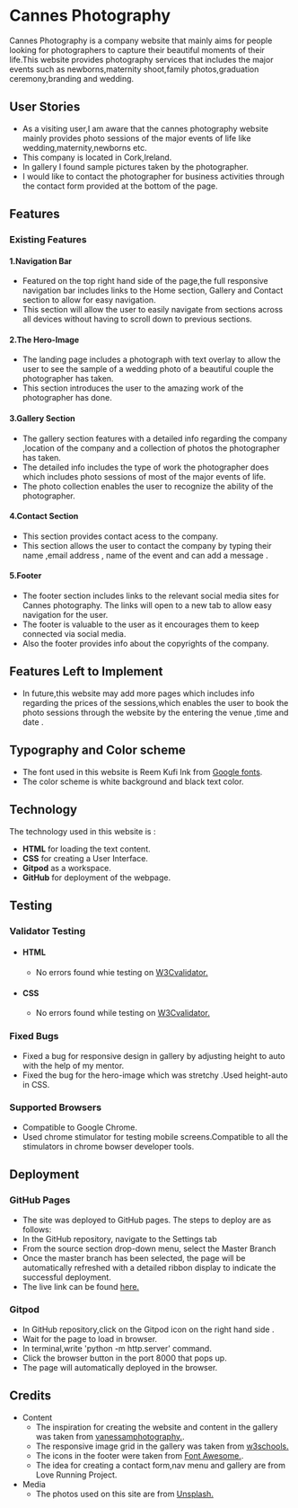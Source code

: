 # Cannes Photography

Cannes Photography is a company website that mainly aims for people looking for photographers to capture their beautiful moments of their life.This website provides photography services that includes the major events such as newborns,maternity shoot,family photos,graduation ceremony,branding and wedding.

## User Stories

- As a visiting user,I am aware that the cannes photography website mainly provides photo sessions of the major events of life like wedding,maternity,newborns etc.
- This company is located in Cork,Ireland.
- In gallery I found sample pictures taken by the photographer.
- I would like to contact the photographer for business activities through the contact form provided at the bottom of the page.


## Features



### Existing Features

#### 1.Navigation Bar
 - Featured on the top right hand side of the page,the full responsive navigation bar includes links to the  Home section, Gallery and Contact section to allow for easy navigation.
 - This section will allow the user to easily navigate from sections across all devices without having to scroll down to previous sections.

#### 2.The Hero-Image
 - The landing page includes a photograph with text overlay to allow the user to see the sample of a wedding photo of a beautiful couple the photographer has taken.
 - This section introduces the user to the amazing work of the photographer has done.

#### 3.Gallery Section
- The gallery section features with a detailed info regarding the company ,location of the company and a collection of photos the photographer has taken.
- The detailed info includes the type of work the photographer does which includes photo sessions of  most of the major events of life.
- The photo collection enables the user to recognize  the ability of the photographer.

#### 4.Contact Section
 - This section provides contact acess to the company.
 - This section allows the user to contact the company by typing their name ,email address , name of the event and can add a message .

#### 5.Footer
 - The footer section includes links to the relevant social media sites for Cannes photography. The links will open to a new tab to allow easy navigation for the user.
 - The footer is valuable to the user as it encourages them to keep connected via social media.
 - Also the footer provides info about the copyrights of the company.

## Features Left to Implement

- In future,this website may add more pages which includes info regarding the prices of the sessions,which enables the user to book the photo sessions through the website by the entering the venue ,time and date .

## Typography and Color scheme

- The font used in this website is  Reem Kufi Ink from [Google fonts](https://fonts.google.com).
- The color scheme is white background and black text color.
## Technology
The technology used in this website is :
  - **HTML**  for loading the text content.
  - **CSS**  for creating a User Interface.
  - **Gitpod**  as a workspace.
  - **GitHub**  for deployment of the webpage.

## Testing
### Validator Testing
 - #### HTML
   - No errors found whie testing on [W3Cvalidator.](https://validator.w3.org/)
 - #### CSS
   - No errors found while testing on [W3Cvalidator.](https://validator.w3.org/)
### Fixed Bugs
   - Fixed a bug for responsive design in gallery by adjusting height to auto with the help of my mentor.
   - Fixed the bug for the hero-image which was stretchy .Used height-auto in CSS. 

### Supported Browsers
  - Compatible to Google Chrome.
  - Used chrome stimulator for testing mobile screens.Compatible to all the stimulators in chrome bowser developer tools.

## Deployment

### GitHub Pages
- The site was deployed to GitHub pages. The steps to deploy are as follows:
- In the GitHub repository, navigate to the Settings tab
- From the source section drop-down menu, select the Master Branch
- Once the master branch has been selected, the page will be automatically refreshed with a detailed ribbon display to indicate the successful deployment.
- The live link can be found [here.](https://ineeda.github.io/cannes-photography/)

### Gitpod 
- In GitHub repository,click on the Gitpod icon on the right hand side .
- Wait for the page to load in browser.
- In terminal,write 'python -m http.server' command.
- Click the browser button in the port 8000 that pops up.
- The page will automatically deployed in the browser.

## Credits

- Content
  - The inspiration for creating the website and content in the gallery was taken from [vanessamphotography.](https://vanessamphotography.com/).
  - The responsive image grid in the gallery was taken from [w3schools.](https://w3schools.com)
  - The icons in the footer were taken from [Font Awesome.](https://www.fontawesome.com).
  - The idea for creating a contact form,nav menu and gallery are from Love Running Project.
- Media
  - The photos used on this site are from [Unsplash.](https://www.unsplash.com)
 

